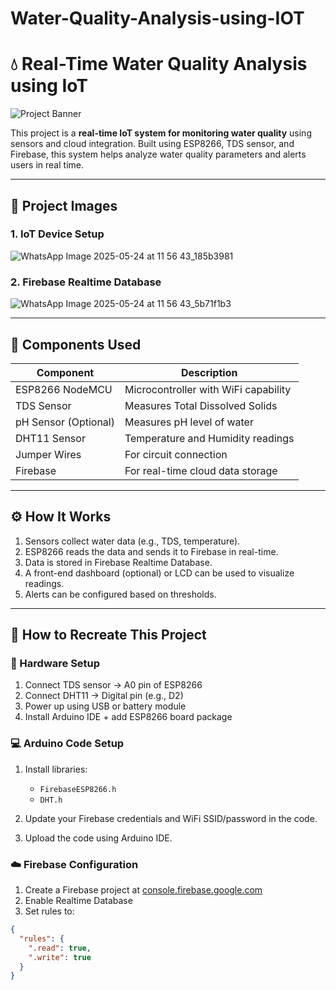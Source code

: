 # Water-Quality-Analysis-using-IOT
# 💧 Real-Time Water Quality Analysis using IoT

![Project Banner](https://img.shields.io/badge/IoT-Water--Quality--Monitoring-blue?style=for-the-badge)
  
This project is a **real-time IoT system for monitoring water quality** using sensors and cloud integration. Built using ESP8266, TDS sensor, and Firebase, this system helps analyze water quality parameters and alerts users in real time.

---

## 📸 Project Images

### 1. IoT Device Setup
![WhatsApp Image 2025-05-24 at 11 56 43_185b3981](https://github.com/user-attachments/assets/86f7bf5c-c6bf-42a2-8057-86c75c2d2428)


### 2. Firebase Realtime Database
![WhatsApp Image 2025-05-24 at 11 56 43_5b71f1b3](https://github.com/user-attachments/assets/8411614b-8bf1-4d63-a845-8a71f6484427)


---

## 🔧 Components Used

| Component        | Description                            |
|------------------|----------------------------------------|
| ESP8266 NodeMCU  | Microcontroller with WiFi capability   |
| TDS Sensor       | Measures Total Dissolved Solids        |
| pH Sensor (Optional) | Measures pH level of water         |
| DHT11 Sensor     | Temperature and Humidity readings      |
| Jumper Wires     | For circuit connection                 |
| Firebase         | For real-time cloud data storage       |

---

## ⚙️ How It Works

1. Sensors collect water data (e.g., TDS, temperature).
2. ESP8266 reads the data and sends it to Firebase in real-time.
3. Data is stored in Firebase Realtime Database.
4. A front-end dashboard (optional) or LCD can be used to visualize readings.
5. Alerts can be configured based on thresholds.

---

## 🚀 How to Recreate This Project

### 🔌 Hardware Setup

1. Connect TDS sensor → A0 pin of ESP8266  
2. Connect DHT11 → Digital pin (e.g., D2)  
3. Power up using USB or battery module  
4. Install Arduino IDE + add ESP8266 board package

### 💻 Arduino Code Setup

1. Install libraries:
   - `FirebaseESP8266.h`
   - `DHT.h`

2. Update your Firebase credentials and WiFi SSID/password in the code.

3. Upload the code using Arduino IDE.

### ☁️ Firebase Configuration

1. Create a Firebase project at [console.firebase.google.com](https://console.firebase.google.com/)
2. Enable Realtime Database
3. Set rules to:
```json
{
  "rules": {
    ".read": true,
    ".write": true
  }
}

